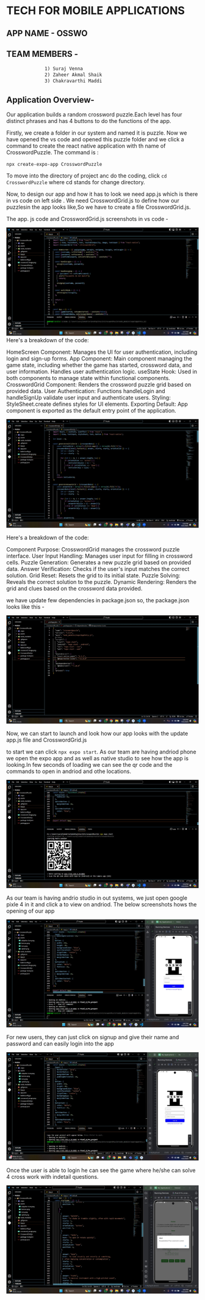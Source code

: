 # TECH FOR MOBILE APPLICATIONS

## APP NAME - OSSWO
## TEAM MEMBERS -   
                  1) Suraj Venna
                  2) Zaheer Akmal Shaik
                  3) Chakravarthi Maddi

## Application Overview- 

Our application builds a random crossword puzzle.Each level has four distinct phrases and has 4 buttons to do the functions of the app.

Firstly, we create a folder in our system and named it is puzzle. Now we have opened the vs code and opened this puzzle folder and we click a command to create the react native application with th  name of CrosswordPuzzle.
The command is :
```
npx create-expo-app CrosswordPuzzle
```

To move into the directory of project anc do the coding, click ``` cd CrosswordPuzzle ``` where cd stands for change directory.

Now, to design our app and how it has to look we need app.js which is there in vs code on left side . We need CrosswordGrid.js to define how our puzzlesin the app looks like,So we have to create a file CrosswordGrid.js.

The app. js code and CrosswordGrid.js screenshots in vs code -

![app.js](screenshots/t1.jpeg)
Here's a breakdown of the code:

HomeScreen Component: Manages the UI for user authentication, including login and sign-up forms.
App Component: Main component managing the game state, including whether the game has started, crossword data, and user information. Handles user authentication logic.
useState Hook: Used in both components to manage state within functional components.
CrosswordGrid Component: Renders the crossword puzzle grid based on provided data.
User Authentication: Functions handleLogin and handleSignUp validate user input and authenticate users.
Styling: StyleSheet.create defines styles for UI elements.
Exporting Default: App component is exported as the default entry point of the application.

![CrosswordGrid.js](screenshots/t2.jpeg)

Here's a breakdown of the code:

Component Purpose: CrosswordGrid manages the crossword puzzle interface.
User Input Handling: Manages user input for filling in crossword cells.
Puzzle Generation: Generates a new puzzle grid based on provided data.
Answer Verification: Checks if the user's input matches the correct solution.
Grid Reset: Resets the grid to its initial state.
Puzzle Solving: Reveals the correct solution to the puzzle.
Dynamic Rendering: Renders the grid and clues based on the crossword data provided.

we have update few dependencies in package.json 
so, the package.json looks like this -

![package.json](screenshots/t3.jpeg)

Now, we can start to launch and look how our app looks with the update app.js file and CrosswordGrid.js

to start  we can click ```npx expo start```. As our team are having andriod phone we open the expo app and as well as native studio to see how the app is looking.In few seconds of loading we can see the qr code and the commands to open in andriod and othe locations.

![npx expo start](screenshots/t4.jpeg)

As our team is having andrio studio in out systems, we just open google pixle 4 in it and click a to view on andriod. The below screenshots hows the opening of our app

![login](screenshots/t5.jpeg)

For new users, they can just click on signup and give their name and password and can easily login into the app

![new user](screenshots/t6.jpeg)

Once the user is able to login he can see the game where he/she can solve 4 cross work with indetail questions.

![open page](screenshots/t8.jpeg)

